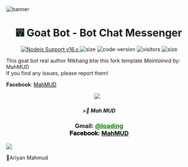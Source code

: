 <img src="https://i.ibb.co/RQ28H2p/banner.png" alt="banner">
<h1 align="center"><img src="./dashboard/images/logo-non-bg.png" width="22px"> Goat Bot - Bot Chat Messenger</h1>

<p align="center">
	<a href="https://nodejs.org/dist/v16.20.0">
		<img src="https://img.shields.io/badge/Nodejs%20Support-16.x-brightgreen.svg?style=flat-square" alt="Nodejs Support v16.x">
	</a>
  <img alt="size" src="https://img.shields.io/github/repo-size/ntkhang03/Goat-Bot-V2.svg?style=flat-square&label=size">
  <img alt="code-version" src="https://img.shields.io/badge/dynamic/json?color=brightgreen&label=code%20version&prefix=v&query=%24.version&url=https://github.com/ntkhang03/Goat-Bot-V2/raw/main/package.json&style=flat-square">
  <img alt="visitors" src="https://visitor-badge.laobi.icu/badge?style=flat-square&page_id=ntkhang3.Goat-Bot-V2">
  <img alt="size" src="https://img.shields.io/badge/license-MIT-green?style=flat-square&color=brightgreen">
</p>



This goat bot real author Ntkhang btw this fork template 
*Maintained by:* MahMUD  
If you find any issues, please report them!

𝐅𝐚𝐜𝐞𝐛𝐨𝐨𝐤: <a href="https://www.facebook.com/mahmud.x07" style="color: black;">MahMUD</a></h3></div>

<p align="center"><a href="fb link" target="_blank" rel="noopener noreferrer">
  <img src="https://i.imgur.com/M6xV2Np.jpeg" width="100" style="margin-right: 10px;"></a>
</p>
<h5 align="center">
>🎀 Mah MUD
</h5>


 

<div align="center">
			<h3>Gmail:
			<a href="mahmudx007@gmail.com" style="color: green;">@loading</a>
				<br>
	𝐅𝐚𝐜𝐞𝐛𝐨𝐨𝐤: <a href="https://www.facebook.com/mahmud.x07" style="color: black;">MahMUD</a></h3></div>

<img align="center" src="https://i.imgur.com/UM3ekFf.jpeg"/>


🔹Ariyan Mahmud
